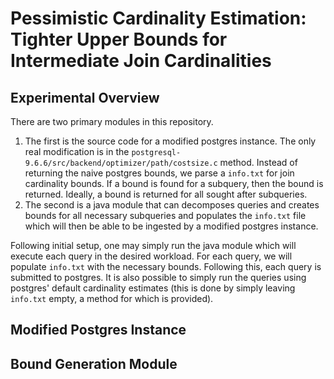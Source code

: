 # Pessimistic Cardinality Estimation: Tighter Upper Bounds for Intermediate Join Cardinalities

## Experimental Overview
There are two primary modules in this repository.

1. The first is the source code for a modified postgres instance. The only real modification is in the `postgresql-9.6.6/src/backend/optimizer/path/costsize.c` method. Instead of returning the naive postgres bounds, we parse a `info.txt` for join cardinality bounds. If a bound is found for a subquery, then the bound is returned. Ideally, a bound is returned for all sought after subqueries.
2. The second is a java module that can decomposes queries and creates bounds for all necessary subqueries and populates the `info.txt` file which will then be able to be ingested by a modified postgres instance.

Following initial setup, one may simply run the java module which will execute each query in the desired workload. For each query, we will populate `info.txt` with the necessary bounds. Following this, each query is submitted to postgres. It is also possible to simply run the queries using postgres' default cardinality estimates (this is done by simply leaving `info.txt` empty, a method for which is provided).

## Modified Postgres Instance

## Bound Generation Module
